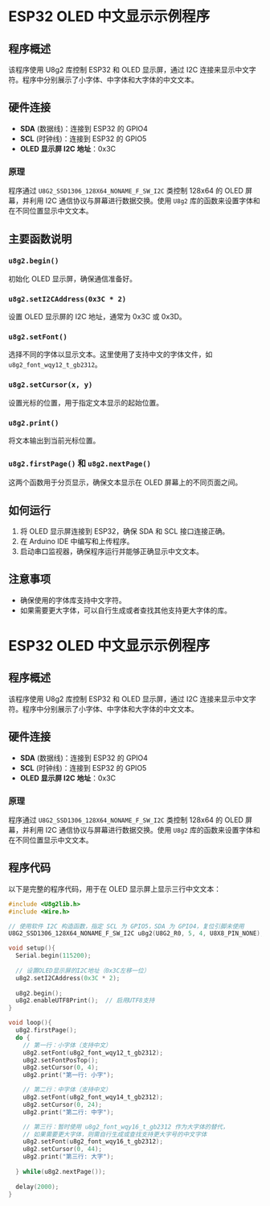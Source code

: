 
# ESP32 OLED 中文显示示例程序

## 程序概述
该程序使用 U8g2 库控制 ESP32 和 OLED 显示屏，通过 I2C 连接来显示中文字符。程序中分别展示了小字体、中字体和大字体的中文文本。

## 硬件连接
- **SDA** (数据线)：连接到 ESP32 的 GPIO4
- **SCL** (时钟线)：连接到 ESP32 的 GPIO5
- **OLED 显示屏 I2C 地址**：0x3C

### 原理
程序通过 `U8G2_SSD1306_128X64_NONAME_F_SW_I2C` 类控制 128x64 的 OLED 屏幕，并利用 I2C 通信协议与屏幕进行数据交换。使用 `U8g2` 库的函数来设置字体和在不同位置显示中文文本。

## 主要函数说明

### `u8g2.begin()`
初始化 OLED 显示屏，确保通信准备好。

### `u8g2.setI2CAddress(0x3C * 2)`
设置 OLED 显示屏的 I2C 地址，通常为 0x3C 或 0x3D。

### `u8g2.setFont()`
选择不同的字体以显示文本。这里使用了支持中文的字体文件，如 `u8g2_font_wqy12_t_gb2312`。

### `u8g2.setCursor(x, y)`
设置光标的位置，用于指定文本显示的起始位置。

### `u8g2.print()`
将文本输出到当前光标位置。

### `u8g2.firstPage()` 和 `u8g2.nextPage()`
这两个函数用于分页显示，确保文本显示在 OLED 屏幕上的不同页面之间。

## 如何运行

1. 将 OLED 显示屏连接到 ESP32，确保 SDA 和 SCL 接口连接正确。
2. 在 Arduino IDE 中编写和上传程序。
3. 启动串口监视器，确保程序运行并能够正确显示中文文本。

## 注意事项

- 确保使用的字体库支持中文字符。
- 如果需要更大字体，可以自行生成或者查找其他支持更大字体的库。


# ESP32 OLED 中文显示示例程序

## 程序概述
该程序使用 U8g2 库控制 ESP32 和 OLED 显示屏，通过 I2C 连接来显示中文字符。程序中分别展示了小字体、中字体和大字体的中文文本。

## 硬件连接
- **SDA** (数据线)：连接到 ESP32 的 GPIO4
- **SCL** (时钟线)：连接到 ESP32 的 GPIO5
- **OLED 显示屏 I2C 地址**：0x3C

### 原理
程序通过 `U8G2_SSD1306_128X64_NONAME_F_SW_I2C` 类控制 128x64 的 OLED 屏幕，并利用 I2C 通信协议与屏幕进行数据交换。使用 `U8g2` 库的函数来设置字体和在不同位置显示中文文本。

## 程序代码
以下是完整的程序代码，用于在 OLED 显示屏上显示三行中文文本：

```cpp
#include <U8g2lib.h>
#include <Wire.h>

// 使用软件 I2C 构造函数，指定 SCL 为 GPIO5，SDA 为 GPIO4，复位引脚未使用
U8G2_SSD1306_128X64_NONAME_F_SW_I2C u8g2(U8G2_R0, 5, 4, U8X8_PIN_NONE);

void setup(){
  Serial.begin(115200);
  
  // 设置OLED显示屏的I2C地址（0x3C左移一位）
  u8g2.setI2CAddress(0x3C * 2);
  
  u8g2.begin();
  u8g2.enableUTF8Print();  // 启用UTF8支持
}

void loop(){
  u8g2.firstPage();
  do {
    // 第一行：小字体（支持中文）
    u8g2.setFont(u8g2_font_wqy12_t_gb2312);
    u8g2.setFontPosTop();
    u8g2.setCursor(0, 4);
    u8g2.print("第一行: 小字");

    // 第二行：中字体（支持中文）
    u8g2.setFont(u8g2_font_wqy14_t_gb2312);
    u8g2.setCursor(0, 24);
    u8g2.print("第二行: 中字");

    // 第三行：暂时使用 u8g2_font_wqy16_t_gb2312 作为大字体的替代，
    // 如果需要更大字体，则需自行生成或查找支持更大字号的中文字体
    u8g2.setFont(u8g2_font_wqy16_t_gb2312);
    u8g2.setCursor(0, 44);
    u8g2.print("第三行: 大字");
    
  } while(u8g2.nextPage());
  
  delay(2000);
}

```